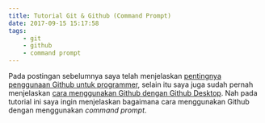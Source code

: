 ```yaml
---
title: Tutorial Git & Github (Command Prompt)
date: 2017-09-15 15:17:58
tags:
	- git
	- github
	- command prompt
---
```


Pada postingan sebelumnya saya telah menjelaskan [pentingnya penggunaan Github untuk programmer](http://fahrifirdaus.web.id/2015/02/github-curriculum-vitae-untuk-programmer/), selain itu saya juga sudah pernah menjelaskan [cara menggunakan Github dengan Github Desktop](http://fahrifirdaus.web.id/2015/09/tutorial-github-dasar-windows/). Nah pada tutorial ini saya ingin menjelaskan bagaimana cara menggunakan Github dengan menggunakan *command prompt*.